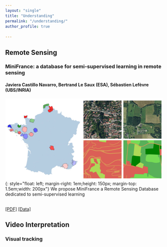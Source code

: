```yaml
---
layout: "single"
title: "Understanding"
permalink: "/understanding/"
author_profile: true

---
```


<script type="text/javascript">
   function toggleVisibility(block_id) {
       var e = document.getElementById(block_id);
       if(e.style.display == 'block')
          e.style.display = 'none';
       else
          e.style.display = 'block';
   }
    function copyToClip(element) {
        var str = document.getElementById(element).innerHTML;
        function listener(e) {
            e.clipboardData.setData("text/html", str);
            e.clipboardData.setData("text/plain", str);
            e.preventDefault();
        }
        document.addEventListener("copy", listener);
        document.execCommand("copy");
        document.removeEventListener("copy", listener);
};
</script>

## Remote Sensing

### MiniFrance: a database for semi-supervised learning in remote sensing
#### Javiera Castillo Navarro, Bertrand Le Saux (ESA), Sébastien Lefèvre (UBS/INRIA)

![MiniF](/images/miniF.png){: style="float: left; margin-right: 1em;height: 150px; margin-top: 1.5em;width: 200px"} 
We propose MiniFrance a Remote Sensing Database dedicated to semi-supervised learning 
<!-- <normal> -->
<!-- <p style="text-align: right;"> -->
<br />
    <a href="https://arxiv.org/abs/2010.07830" style="color:page.header.overlay_color">[PDF]</a>
    <a href="https://www.ieee-dataport.org/open-access/minifrance" style="color:page.header.overlay_color">[Data]</a>
<!-- </normal> -->

## Video Interpretation

### Visual tracking 

